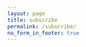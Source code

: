 ```yaml
---
layout: page
title: subscribe
permalink: /subscribe/
no_form_in_footer: true
---
```


<script async data-uid="a1598dc078" src="https://write2hack.ck.page/a1598dc078/index.js"></script>